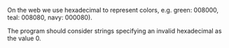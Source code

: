 On the web we use hexadecimal to represent colors, e.g. green: 008000, teal: 008080, navy: 000080).

The program should consider strings specifying an invalid hexadecimal as the value 0.
